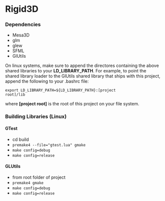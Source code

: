 Rigid3D
===========

### Dependencies
* Mesa3D
* glm
* glew
* SFML
* GlUtils

On linux systems, make sure to append the directores containing the above
shared libraries to your __LD_LIBRARY_PATH__. For example, to point the shared
library loader to the GlUtils shared library that ships with this project,
append the following to your .bashrc file:

<code>export LD_LIBRARY_PATH=${LD_LIBRARY_PATH}:[project root]/lib</code>

where __[project root]__ is the root of this project on your file system.

### Building Libraries (Linux)
#### GTest
* cd build
* <code>premake4 --file="gtest.lua" gmake</code>
* <code>make config=debug</code>
* <code>make config=release</code>

#### GLUtils
* from root folder of project
* <code>premake4 gmake</code>
* <code>make config=debug</code>
* <code>make config=release</code>
